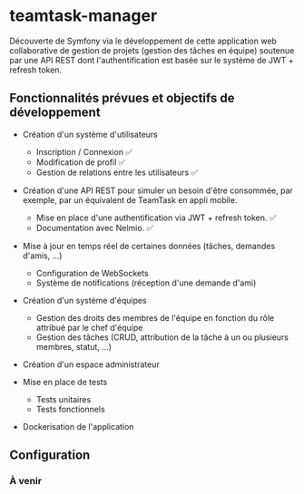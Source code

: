 ﻿# teamtask-manager

Découverte de Symfony via le développement de cette application web collaborative de gestion de projets (gestion des tâches en équipe) soutenue par une API REST dont l'authentification est basée sur le système de JWT + refresh token.

## Fonctionnalités prévues et objectifs de développement

- Création d'un système d'utilisateurs
  - Inscription / Connexion :white_check_mark:
  - Modification de profil :white_check_mark:
  - Gestion de relations entre les utilisateurs :white_check_mark:
    
- Création d'une API REST pour simuler un besoin d'être consommée, par exemple, par un équivalent de TeamTask en appli mobile.
  - Mise en place d'une authentification via JWT + refresh token. :white_check_mark:
  - Documentation avec Nelmio. :white_check_mark:
    
- Mise à jour en temps réel de certaines données (tâches, demandes d'amis, ...)
  - Configuration de WebSockets
  - Système de notifications (réception d'une demande d'ami)
    
- Création d'un système d'équipes
  - Gestion des droits des membres de l'équipe en fonction du rôle attribué par le chef d'équipe
  - Gestion des tâches (CRUD, attribution de la tâche à un ou plusieurs membres, statut, ...)
    
- Création d'un espace administrateur

- Mise en place de tests
  - Tests unitaires
  - Tests fonctionnels

- Dockerisation de l'application

## Configuration

### À venir
